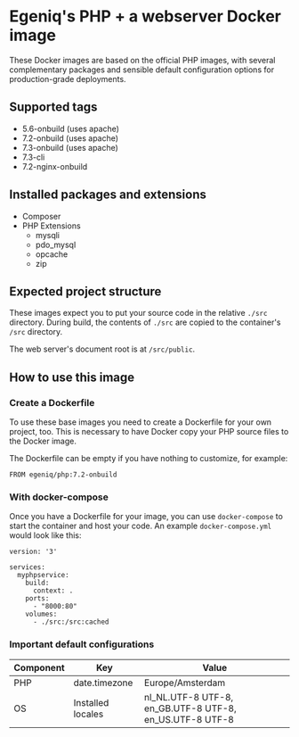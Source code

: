 # Egeniq's PHP + a webserver Docker image

These Docker images are based on the official PHP images, 
with several complementary packages and sensible default 
configuration options for production-grade deployments.

## Supported tags

* 5.6-onbuild (uses apache)
* 7.2-onbuild (uses apache)
* 7.3-onbuild (uses apache)
* 7.3-cli
* 7.2-nginx-onbuild

## Installed packages and extensions
* Composer
* PHP Extensions
    * mysqli
    * pdo_mysql
    * opcache
    * zip

## Expected project structure

These images expect you to put your source code in the relative `./src` directory. 
During build, the contents of `./src` are copied to the container's `/src` directory.

The web server's document root is at `/src/public`.

## How to use this image

### Create a Dockerfile
To use these base images you need to create a Dockerfile for your own project, too.
This is necessary to have Docker copy your PHP source files to the Docker image.

The Dockerfile can be empty if you have nothing to customize, for example:

```
FROM egeniq/php:7.2-onbuild
```


### With docker-compose

Once you have a Dockerfile for your image, you can use `docker-compose` to start the container and host your code.
An example `docker-compose.yml` would look like this:

```
version: '3'

services:
  myphpservice:
    build:
      context: .
    ports:
      - "8000:80"
    volumes:
      - ./src:/src:cached
```

### Important default configurations

| Component | Key               | Value                                                   |
| ----------| ----------------- | ------------------------------------------------------- |
| PHP       | date.timezone     | Europe/Amsterdam                                        |
| OS        | Installed locales | nl_NL.UTF-8 UTF-8, en_GB.UTF-8 UTF-8, en_US.UTF-8 UTF-8 |
